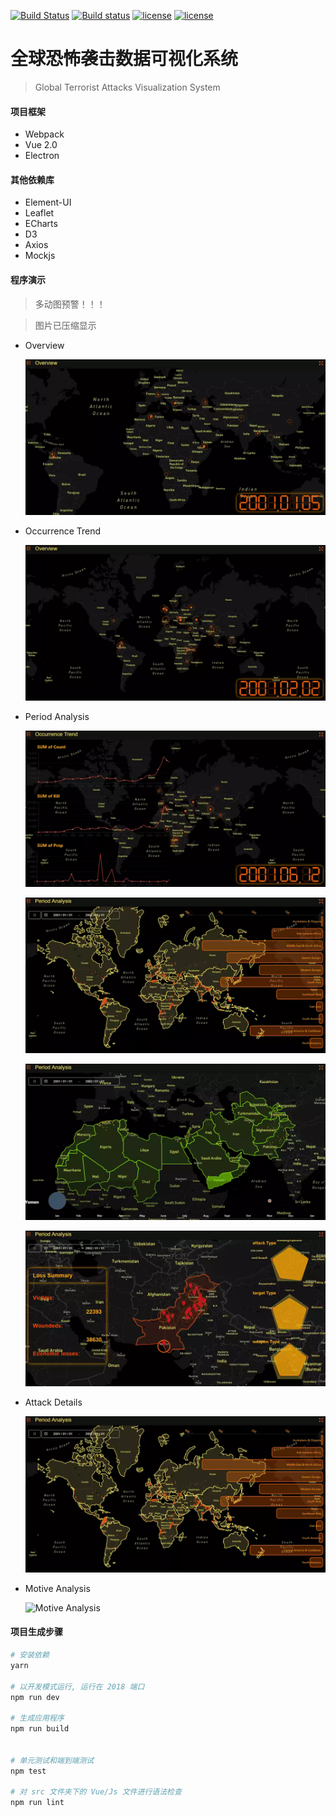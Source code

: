 
[![Build Status](https://travis-ci.org/CS-Tao/GTD-Visualization.svg?branch=master)](https://travis-ci.org/CS-Tao/GTD-Visualization)
[![Build status](https://ci.appveyor.com/api/projects/status/2fv7nefk6ojj509y?svg=true)](https://ci.appveyor.com/project/CS-Tao/gtd-visualization)
[![license](https://img.shields.io/badge/license-MIT-yellow.svg)](http://www.apache.org/licenses/LICENSE-2.0.html)
[![license](https://img.shields.io/badge/chat-github%20issues-blue.svg)](https://github.com/CS-Tao/GTD-Visualization/issues)

# 全球恐怖袭击数据可视化系统

> Global Terrorist Attacks Visualization System

#### 项目框架

- Webpack
- Vue 2.0
- Electron

#### 其他依赖库

- Element-UI
- Leaflet
- ECharts
- D3
- Axios
- Mockjs

#### 程序演示

> 多动图预警！！！

> 图片已压缩显示

- Overview

    ![Overview](https://github.com/CS-Tao/github-content/raw/master/contents/github/GTD/1.webp)

- Occurrence Trend

    ![Occurrence Trend](https://github.com/CS-Tao/github-content/raw/master/contents/github/GTD/2.webp)

- Period Analysis

    ![Period Analysis](https://github.com/CS-Tao/github-content/raw/master/contents/github/GTD/3.webp)

    ![Period Analysis](https://github.com/CS-Tao/github-content/raw/master/contents/github/GTD/4.webp)

    ![Period Analysis](https://github.com/CS-Tao/github-content/raw/master/contents/github/GTD/5.webp)

    ![Period Analysis](https://github.com/CS-Tao/github-content/raw/master/contents/github/GTD/6.webp)

- Attack Details

    ![Attack Details](https://github.com/CS-Tao/github-content/raw/master/contents/github/GTD/7.webp)

- Motive Analysis

    ![Motive Analysis](https://github.com/CS-Tao/github-content/raw/master/contents/github/GTD/8.webp)

#### 项目生成步骤

``` bash
# 安装依赖
yarn

# 以开发模式运行, 运行在 2018 端口
npm run dev

# 生成应用程序
npm run build


# 单元测试和端到端测试
npm test

# 对 src 文件夹下的 Vue/Js 文件进行语法检查
npm run lint

```
